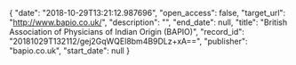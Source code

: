 {
  "date": "2018-10-29T13:21:12.987696", 
  "open_access": false, 
  "target_url": "http://www.bapio.co.uk/", 
  "description": "", 
  "end_date": null, 
  "title": "British Association of Physicians of Indian Origin (BAPIO)", 
  "record_id": "20181029T132112/gej2GqWQEl8bm4B9DLz+xA==", 
  "publisher": "bapio.co.uk", 
  "start_date": null
}

